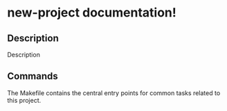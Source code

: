 # new-project documentation!

## Description

Description

## Commands

The Makefile contains the central entry points for common tasks related to this project.

